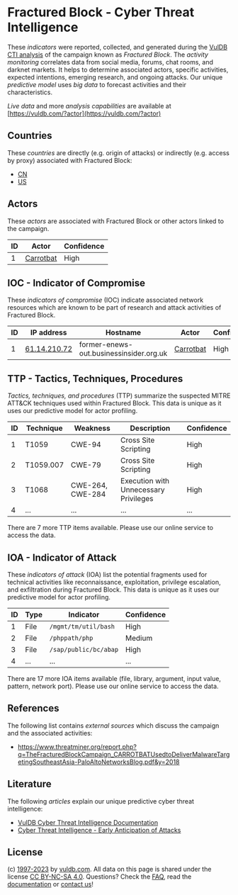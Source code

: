 # Fractured Block - Cyber Threat Intelligence

These _indicators_ were reported, collected, and generated during the [VulDB CTI analysis](https://vuldb.com/?kb.cti) of the campaign known as _Fractured Block_. The _activity monitoring_ correlates data from social media, forums, chat rooms, and darknet markets. It helps to determine associated actors, specific activities, expected intentions, emerging research, and ongoing attacks. Our unique _predictive model_ uses _big data_ to forecast activities and their characteristics.

_Live data_ and more _analysis capabilities_ are available at [https://vuldb.com/?actor](https://vuldb.com/?actor)

## Countries

These _countries_ are directly (e.g. origin of attacks) or indirectly (e.g. access by proxy) associated with Fractured Block:

* [CN](https://vuldb.com/?country.cn)
* [US](https://vuldb.com/?country.us)

## Actors

These _actors_ are associated with Fractured Block or other actors linked to the campaign.

ID | Actor | Confidence
-- | ----- | ----------
1 | [Carrotbat](https://vuldb.com/?actor.carrotbat) | High

## IOC - Indicator of Compromise

These _indicators of compromise_ (IOC) indicate associated network resources which are known to be part of research and attack activities of Fractured Block.

ID | IP address | Hostname | Actor | Confidence
-- | ---------- | -------- | ----- | ----------
1 | [61.14.210.72](https://vuldb.com/?ip.61.14.210.72) | former-enews-out.businessinsider.org.uk | [Carrotbat](https://vuldb.com/?actor.carrotbat) | High

## TTP - Tactics, Techniques, Procedures

_Tactics, techniques, and procedures_ (TTP) summarize the suspected MITRE ATT&CK techniques used within Fractured Block. This data is unique as it uses our predictive model for actor profiling.

ID | Technique | Weakness | Description | Confidence
-- | --------- | -------- | ----------- | ----------
1 | T1059 | CWE-94 | Cross Site Scripting | High
2 | T1059.007 | CWE-79 | Cross Site Scripting | High
3 | T1068 | CWE-264, CWE-284 | Execution with Unnecessary Privileges | High
4 | ... | ... | ... | ...

There are 7 more TTP items available. Please use our online service to access the data.

## IOA - Indicator of Attack

These _indicators of attack_ (IOA) list the potential fragments used for technical activities like reconnaissance, exploitation, privilege escalation, and exfiltration during Fractured Block. This data is unique as it uses our predictive model for actor profiling.

ID | Type | Indicator | Confidence
-- | ---- | --------- | ----------
1 | File | `/mgmt/tm/util/bash` | High
2 | File | `/phppath/php` | Medium
3 | File | `/sap/public/bc/abap` | High
4 | ... | ... | ...

There are 17 more IOA items available (file, library, argument, input value, pattern, network port). Please use our online service to access the data.

## References

The following list contains _external sources_ which discuss the campaign and the associated activities:

* https://www.threatminer.org/report.php?q=TheFracturedBlockCampaign_CARROTBATUsedtoDeliverMalwareTargetingSoutheastAsia-PaloAltoNetworksBlog.pdf&y=2018

## Literature

The following _articles_ explain our unique predictive cyber threat intelligence:

* [VulDB Cyber Threat Intelligence Documentation](https://vuldb.com/?kb.cti)
* [Cyber Threat Intelligence - Early Anticipation of Attacks](https://www.scip.ch/en/?labs.20201022)

## License

(c) [1997-2023](https://vuldb.com/?kb.changelog) by [vuldb.com](https://vuldb.com/?kb.about). All data on this page is shared under the license [CC BY-NC-SA 4.0](https://creativecommons.org/licenses/by-nc-sa/4.0/). Questions? Check the [FAQ](https://vuldb.com/?kb.faq), read the [documentation](https://vuldb.com/?kb) or [contact us](https://vuldb.com/?contact)!
